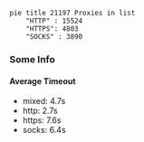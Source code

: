 
```mermaid
pie title 21197 Proxies in list
    "HTTP" : 15524
    "HTTPS": 4803
    "SOCKS" : 3890
```

### Some Info
#### Average Timeout

- mixed: 4.7s
- http: 2.7s
- https: 7.6s
- socks: 6.4s